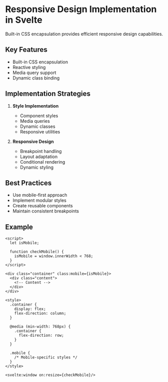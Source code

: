 # Responsive Design Implementation in Svelte

Built-in CSS encapsulation provides efficient responsive design capabilities.

## Key Features
- Built-in CSS encapsulation
- Reactive styling
- Media query support
- Dynamic class binding

## Implementation Strategies
1. **Style Implementation**
   - Component styles
   - Media queries
   - Dynamic classes
   - Responsive utilities

2. **Responsive Design**
   - Breakpoint handling
   - Layout adaptation
   - Conditional rendering
   - Dynamic styling

## Best Practices
- Use mobile-first approach
- Implement modular styles
- Create reusable components
- Maintain consistent breakpoints

## Example
```svelte
<script>
  let isMobile;
  
  function checkMobile() {
    isMobile = window.innerWidth < 768;
  }
</script>

<div class="container" class:mobile={isMobile}>
  <div class="content">
    <!-- Content -->
  </div>
</div>

<style>
  .container {
    display: flex;
    flex-direction: column;
  }
  
  @media (min-width: 768px) {
    .container {
      flex-direction: row;
    }
  }
  
  .mobile {
    /* Mobile-specific styles */
  }
</style>

<svelte:window on:resize={checkMobile}/>
```
